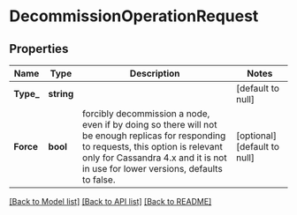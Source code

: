 # DecommissionOperationRequest

## Properties
Name | Type | Description | Notes
------------ | ------------- | ------------- | -------------
**Type_** | **string** |  | [default to null]
**Force** | **bool** | forcibly decommission a node, even if by doing so there will not be enough replicas for responding to requests, this option is relevant only for Cassandra 4.x  and it is not in use for lower versions, defaults to false.  | [optional] [default to null]

[[Back to Model list]](../README.md#documentation-for-models) [[Back to API list]](../README.md#documentation-for-api-endpoints) [[Back to README]](../README.md)

